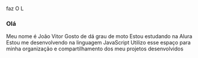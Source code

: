 faz O L
### **Olá**

Meu nome é João Vitor 
Gosto de dá grau de moto
Estou estudando na Alura
Estou me desenvolvendo na linguagem JavaScript
Utilizo esse espaço para minha organização e compartilhamento dos meu projetos desenvolvidos
